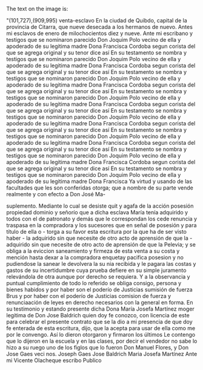 The text on the image is:

"(101,727),(909,995)
venta-esclavo
En la ciudad de Quibdo, capital de la provincia de Citarra, que nueve
desecada a los hermanos de nuevo. Antes mi esclavos
de
enero
de
milochocientos
diez
y
nueve.
Ante
mi
escribano
y
testigos
que
se
nominaron
parecido
Don
Joquim
Polo
vecino
de
ella
y
apoderado
de
su
legitima
madre
Dona
Francisca
Cordoba
segun
corista
del
que
se
agrega
original
y
su
tenor
dice
así
En
su
testamento
se
nombra
y
testigos
que
se
nominaron
parecido
Don
Joquim
Polo
vecino
de
ella
y
apoderado
de
su
legitima
madre
Dona
Francisca
Cordoba
segun
corista
del
que
se
agrega
original
y
su
tenor
dice
así
En
su
testamento
se
nombra
y
testigos
que
se
nominaron
parecido
Don
Joquim
Polo
vecino
de
ella
y
apoderado
de
su
legitima
madre
Dona
Francisca
Cordoba
segun
corista
del
que
se
agrega
original
y
su
tenor
dice
así
En
su
testamento
se
nombra
y
testigos
que
se
nominaron
parecido
Don
Joquim
Polo
vecino
de
ella
y
apoderado
de
su
legitima
madre
Dona
Francisca
Cordoba
segun
corista
del
que
se
agrega
original
y
su
tenor
dice
así
En
su
testamento
se
nombra
y
testigos
que
se
nominaron
parecido
Don
Joquim
Polo
vecino
de
ella
y
apoderado
de
su
legitima
madre
Dona
Francisca
Cordoba
segun
corista
del
que
se
agrega
original
y
su
tenor
dice
así
En
su
testamento
se
nombra
y
testigos
que
se
nominaron
parecido
Don
Joquim
Polo
vecino
de
ella
y
apoderado
de
su
legitima
madre
Dona
Francisca
Cordoba
segun
corista
del
que
se
agrega
original
y
su
tenor
dice
así
En
su
testamento
se
nombra
y
testigos
que
se
nominaron
parecido
Don
Joquim
Polo
vecino
de
ella
y
apoderado
de
su
legitima
madre
Dona
Francisca
Cordoba
segun
corista
del
que
se
agrega
original
y
su
tenor
dice
así
En
su
testamento
se
nombra
y
testigos
que
se
nominaron
parecido
Don
Joquim
Polo
vecino
de
ella
y
apoderado
de
su
legitima
madre
Dona
Francisca
Ya virtud y usando de las facultades que les son conferidas otorga; que a nombre de su parte vende realmente y con efecto a Don José Ma-

suplemento. Mediante lo cual se desiste quit y agafa de la acción posesión propiedad dominio y señorío que a dicha esclava María tenía adquirido y todos con el de patronato y demás que le correspondan los cede renuncia y traspasa en la compradora y
los sucesores que en señal de posesión y para título de ella o - torga a su favor esta escritura por la que ha de ser visto haber - la adquirido sin que necesite de otro acto de aprensión de que la - adquirido sin que necesite de otro acto de aprensión de que la
Pelevia; y se obliga a la eviccion saneamiento y firmeza de esta venta a su costa y mención hasta dexar a la compradora enquetay pacifica posesion y no pudiendose la sanear le devolvera la su nia recibida y le pagara las costas y gastos de su incertidumbre
cuya prueba defiere en su simple juramento relevándola de otra aunque por derecho se requiera. Y a la observancia y puntual cumplimiento de todo lo referido se obliga consigo, persona y bienes habidos y por haber son el poderío de Justicias sumisión de fuerza
Brus y por haber con el poderío de Justicias comision de fuerza y renunciaación de leyes en derecho necesarios con la general en forma. En su testimonio y estando presente dicha Dona María Josefa Martínez moger legitima de Don Jose Baldrich quien
doy fe conozco, con licencia de este para celebrar el presente contrato que se la dio a mi presencia de que doy fe enterada de esta escritura, dijo, que la acepta para usar de ella como me por le convengo. Así lo dieron otorgaron y firmaron los últimos
Le contengo que lo dijeron en la escuela y en las clases, por decir el vendedor no sabe lo hizo a su ruego uno de los figlos que lo fueron Don Manuel Flores, y Don Jose Gaes veci nos.
Joseph Gaes
Jose Baldrich
Maria Josefa Martínez
Ante mi Vicente Olacheque
escribo Publico